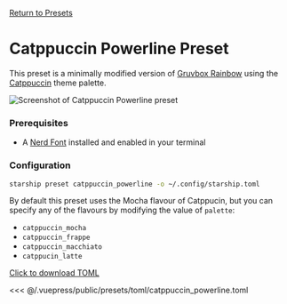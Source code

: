 [Return to Presets](./README.md#catppuccin_powerline)

# Catppuccin Powerline Preset

This preset is a minimally modified version of [Gruvbox Rainbow](./gruvbox-rainbow.md) using the [Catppuccin](https://github.com/catppuccin/catppuccin) theme palette.

![Screenshot of Catppuccin Powerline preset](/presets/img/catppuccin_powerline.png)

### Prerequisites

- A [Nerd Font](https://www.nerdfonts.com/) installed and enabled in your terminal

### Configuration

```sh
starship preset catppuccin_powerline -o ~/.config/starship.toml
```

By default this preset uses the Mocha flavour of Catppucin, but you can specify any of the flavours by modifying the value of `palette`:

- `catppuccin_mocha`
- `catppuccin_frappe`
- `catppuccin_macchiato`
- `catppucin_latte`

[Click to download TOML](/presets/toml/catppuccin_powerline.toml)

<<< @/.vuepress/public/presets/toml/catppuccin_powerline.toml

